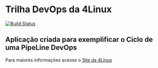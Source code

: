 # Trilha DevOps da 4Linux

<!-- Altere a Flag abaixo com sua URL do Travis -->
[![Build Status](https://travis-ci.com/tenorio336/DevOpsLab-HelloWorld.svg?branch=master)](https://travis-ci.com/tenorio336/DevOpsLab-HelloWorld)

## Aplicação criada para exemplificar o Ciclo de uma PipeLine DevOps


Para maiores informações acesse o [Site da 4Linux](https://www.4linux.com.br/cursos/devops)
